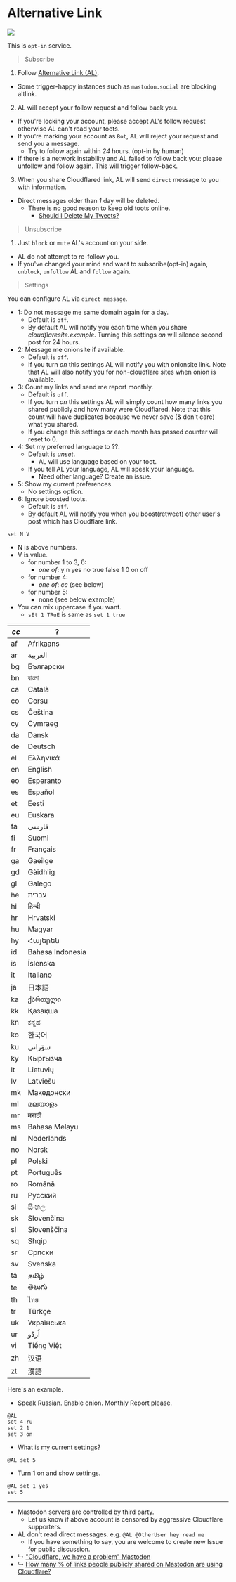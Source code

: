 # Alternative Link


![](../image/altlink_sample.jpg)


This is `opt-in` service.


> Subscribe

1. Follow [Alternative Link (AL)](https://mamot.fr/@altlink).
  - Some trigger-happy instances such as `mastodon.social` are blocking altlink.

2. AL will accept your follow request and follow back you.
  - If you're locking your account, please accept AL's follow request otherwise AL can't read your toots.
  - If you're marking your account as `Bot`, AL will reject your request and send you a message.
    - Try to follow again within *24* hours. (opt-in by human)
  - If there is a network instability and AL failed to follow back you: please unfollow and follow again. This will trigger follow-back.

3. When you share Cloudflared link, AL will send `direct` message to you with information.
  - Direct messages older than *1* day will be deleted.
    - There is no good reason to keep old toots online.
      - [Should I Delete My Tweets?](https://www.wired.com/story/the-know-it-alls-should-i-delete-my-tweets/)


> Unsubscribe

1. Just `block` or `mute` AL's account on your side.
  - AL do not attempt to re-follow you.
  - If you've changed your mind and want to subscribe(opt-in) again, `unblock`, `unfollow` AL and `follow` again.


> Settings

You can configure AL via `direct message`.

- 1: Do not message me same domain again for a day.
  - Default is `off`.
  - By default AL will notify you each time when you share _cloudflaresite.example_. Turning this settings _on_ will silence second post for 24 hours.
- 2: Message me onionsite if available.
  - Default is `off`.
  - If you turn _on_ this settings AL will notify you with onionsite link. Note that AL will also notify you for non-cloudflare sites when onion is available.
- 3: Count my links and send me report monthly.
  - Default is `off`.
  - If you turn _on_ this settings AL will simply count how many links you shared publicly and how many were Cloudflared. Note that this count will have duplicates because we never save (& don't care) what you shared.
  - If you change this settings _or_ each month has passed counter will reset to 0.
- 4: Set my preferred language to ??. 
  - Default is _unset_.
    - AL will use language based on your toot.
  - If you tell AL your language, AL will speak your language.
    - Need other language? Create an issue.
- 5: Show my current preferences.
  - No settings option.
- 6: Ignore boosted toots.
  - Default is `off`.
  - By default AL will notify you when you boost(retweet) other user's post which has Cloudflare link.


```
set N V
```

- N is above numbers.
- V is value.
  - for number 1 to 3, 6:
    - _one of_: y n yes no true false 1 0 on off
  - for number 4:
    - _one of_: _cc_ (see below)
  - for number 5:
    - none (see below example)
- You can mix uppercase if you want.
  - `sEt 1 TRuE` is same as `set 1 true`


| _cc_ | ? |
| -- | -- |
| af | Afrikaans |
| ar | العربية |
| bg | Български |
| bn | বাংলা |
| ca | Català |
| co | Corsu |
| cs | Čeština |
| cy | Cymraeg |
| da | Dansk |
| de | Deutsch |
| el | Ελληνικά |
| en | English |
| eo | Esperanto |
| es | Español |
| et | Eesti |
| eu | Euskara |
| fa | فارسی |
| fi | Suomi |
| fr | Français |
| ga | Gaeilge |
| gd | Gàidhlig |
| gl | Galego |
| he | עברית |
| hi | हिन्दी |
| hr | Hrvatski |
| hu | Magyar |
| hy | Հայերեն |
| id | Bahasa Indonesia |
| is | Íslenska |
| it | Italiano |
| ja | 日本語 |
| ka | ქართული |
| kk | Қазақша |
| kn | ಕನ್ನಡ |
| ko | 한국어 |
| ku | سۆرانی |
| ky | Кыргызча |
| lt | Lietuvių |
| lv | Latviešu |
| mk | Македонски |
| ml | മലയാളം |
| mr | मराठी |
| ms | Bahasa Melayu |
| nl | Nederlands |
| no | Norsk |
| pl | Polski |
| pt | Português |
| ro | Română |
| ru | Русский |
| si | සිංහල |
| sk | Slovenčina |
| sl | Slovenščina |
| sq | Shqip |
| sr | Српски |
| sv | Svenska |
| ta | தமிழ் |
| te | తెలుగు |
| th | ไทย |
| tr | Türkçe |
| uk | Українська |
| ur | اُردُو |
| vi | Tiếng Việt |
| zh | 汉语 |
| zt | 漢語 |


Here's an example.

- Speak Russian. Enable onion. Monthly Report please.
```
@AL
set 4 ru
set 2 1
set 3 on
```

- What is my current settings?
```
@AL set 5
```

- Turn 1 on and show settings.
```
@AL set 1 yes
set 5
```


---

- Mastodon servers are controlled by third party.
  - Let us know if above account is censored by aggressive Cloudflare supporters.
- AL don't read direct messages. e.g. `@AL @OtherUser hey read me`
  - If you have something to say, you are welcome to create new Issue for public discussion.
- ↳ ["Cloudflare, we have a problem" Mastodon](people.mastodon.md)
- ↳ [How many % of links people publicly shared on Mastodon are using Cloudflare?](cloudflared_shared_mastodon.md)

<a rel="me" href="https://mamot.fr/@altlink"></a>
